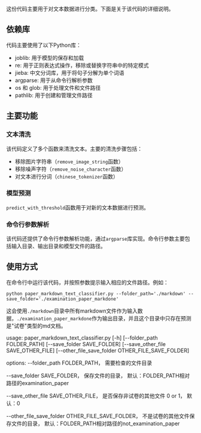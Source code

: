 这份代码主要用于对文本数据进行分类。下面是关于该代码的详细说明。

## 依赖库

代码主要使用了以下Python库：

- joblib: 用于模型的保存和加载
- re: 用于正则表达式操作，移除或替换字符串中的特定模式
- jieba: 中文分词库，用于将句子分解为单个词语
- argparse: 用于从命令行解析参数
- os 和 glob: 用于处理文件和文件路径
- pathlib: 用于创建和管理文件路径

## 主要功能

### 文本清洗

该代码定义了多个函数来清洗文本。主要的清洗步骤包括：

- 移除图片字符串（`remove_image_string`函数）
- 移除噪声字符（`remove_noise_character`函数）
- 对文本进行分词（`chinese_tokenizer`函数）

### 模型预测

`predict_with_threshold`函数用于对新的文本数据进行预测。


### 命令行参数解析

该代码还提供了命令行参数解析功能，通过`argparse`库实现。命令行参数主要包括输入目录、输出目录和模型文件的路径。

## 使用方式

在命令行中运行该代码，并按照参数提示输入相应的文件路径。例如：

```
python paper_markdown_text_classifier.py --folder_path='./markdown' --save_folder='./examination_paper_markdone'
```

这会使用`./markdown`目录中所有markdown文件作为输入数据，`./examination_paper_markdone`作为输出目录，并且这个目录中只存在预测是"试卷"类型的md文档。


usage: paper_markdown_text_classifier.py [-h] [--folder_path FOLDER_PATH] [--save_folder SAVE_FOLDER] [--save_other_file SAVE_OTHER_FILE]
                                         [--other_file_save_folder OTHER_FILE_SAVE_FOLDER]

options:
  --folder_path FOLDER_PATH，
                        需要检查的文件目录

  --save_folder SAVE_FOLDER，
                        保存文件的目录，
                        默认：FOLDER_PATH相对路径的examination_paper

  --save_other_file SAVE_OTHER_FILE，
                        是否保存非试卷的其他文件 0 or 1，
                        默认：0

  --other_file_save_folder OTHER_FILE_SAVE_FOLDER，
                        不是试卷的其他文件保存文件的目录，
                        默认：FOLDER_PATH相对路径的not_examination_paper
